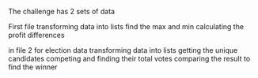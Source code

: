 The challenge has 2 sets of data

First file transforming data into lists
find the max and min
calculating the profit differences

in file 2 for election data
transforming data into lists
getting the unique candidates competing and finding their total votes
comparing the result to find the winner
